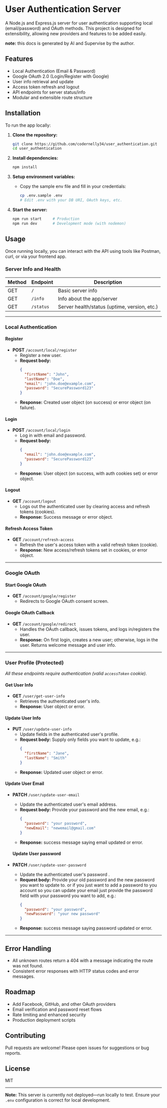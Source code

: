 # User Authentication Server

A Node.js and Express.js server for user authentication supporting local
(email/password) and OAuth methods. This project is designed for extensibility,
allowing new providers and features to be added easily.

**note:** this docs is generated by AI and Supervise by the author.

## Features

- Local Authentication (Email & Password)
- Google OAuth 2.0 (Login/Register with Google)
- User info retrieval and update
- Access token refresh and logout
- API endpoints for server status/info
- Modular and extensible route structure

## Installation

To run the app locally:

1. **Clone the repository:**

   ```bash
   git clone https://github.com/codernelly34/user_authentication.git
   cd user_authentication
   ```

2. **Install dependencies:**

   ```bash
   npm install
   ```

3. **Setup environment variables:**

   - Copy the sample env file and fill in your credentials:
     ```bash
     cp .env.sample .env
     # Edit .env with your DB URI, OAuth keys, etc.
     ```

4. **Start the server:**
   ```bash
   npm run start     # Production
   npm run dev       # Development mode (with nodemon)
   ```

## Usage

Once running locally, you can interact with the API using tools like Postman,
curl, or via your frontend app.

### Server Info and Health

| Method | Endpoint  | Description                                  |
| ------ | --------- | -------------------------------------------- |
| GET    | `/`       | Basic server info                            |
| GET    | `/info`   | Info about the app/server                    |
| GET    | `/status` | Server health/status (uptime, version, etc.) |

---

### Local Authentication

#### Register

- **POST** `/account/local/register`
  - Register a new user.
  - **Request body:**
    ```json
    {
      "firstName": "John",
      "lastName": "Doe",
      "email": "john.doe@example.com",
      "password": "SecurePassword123"
    }
    ```
  - **Response:** Created user object (on success) or error object (on failure).

#### Login

- **POST** `/account/local/login`
  - Log in with email and password.
  - **Request body:**
    ```json
    {
      "email": "john.doe@example.com",
      "password": "SecurePassword123"
    }
    ```
  - **Response:** User object (on success, with auth cookies set) or error
    object.

#### Logout

- **GET** `/account/logout`
  - Logs out the authenticated user by clearing access and refresh tokens
    (cookies).
  - **Response:** Success message or error object.

#### Refresh Access Token

- **GET** `/account/refresh-access`
  - Refresh the user's access token with a valid refresh token (cookie).
  - **Response:** New access/refresh tokens set in cookies, or error object.

---

### Google OAuth

#### Start Google OAuth

- **GET** `/account/google/register`
  - Redirects to Google OAuth consent screen.

#### Google OAuth Callback

- **GET** `/account/google/redirect`
  - Handles the OAuth callback, issues tokens, and logs in/registers the user.
  - **Response:** On first login, creates a new user; otherwise, logs in the
    user. Returns welcome message and user info.

---

### User Profile (Protected)

_All these endpoints require authentication (valid `accessToken` cookie)._

#### Get User Info

- **GET** `/user/get-user-info`
  - Retrieves the authenticated user's info.
  - **Response:** User object or error.

#### Update User Info

- **PUT** `/user/update-user-info`
  - Update fields in the authenticated user's profile.
  - **Request body:** Supply only fields you want to update, e.g.:
    ```json
    {
      "firstName": "Jane",
      "lastName": "Smith"
    }
    ```
  - **Response:** Updated user object or error.

#### Update User Email

- **PATCH** `/user/update-user-email`

  - Update the authenticated user's email address.
  - **Request body:** Provide your password and the new email, e.g.:
    ```json
    {
      "password": "your password",
      "newEmail": "newemail@gmail.com"
    }
    ```
  - **Response:** success message saying email updated or error.

  #### Update User password

- **PATCH** `/user/update-user-password`
  - Update the authenticated user's password .
  - **Request body:** Provide your old password and the new password you want to
    update to. or if you just want to add a password to you account so you can
    update your email just provide the password field with your password you
    want to add, e.g.:
    ```json
    {
      "password": "your password",
      "newPassword": "your new password"
    }
    ```
  - **Response:** success message saying password updated or error.

---

## Error Handling

- All unknown routes return a 404 with a message indicating the route was not
  found.
- Consistent error responses with HTTP status codes and error messages.

## Roadmap

- Add Facebook, GitHub, and other OAuth providers
- Email verification and password reset flows
- Rate limiting and enhanced security
- Production deployment scripts

## Contributing

Pull requests are welcome! Please open issues for suggestions or bug reports.

## License

MIT

---

**Note:** This server is currently not deployed—run locally to test. Ensure your
`.env` configuration is correct for local development.
